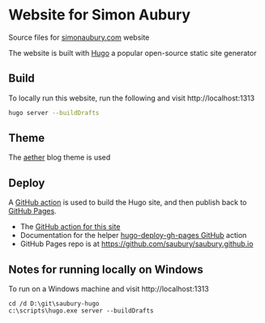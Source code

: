 # Website for Simon Aubury

Source files for [simonaubury.com](https://simonaubury.com) website

The website is built with [Hugo](https://gohugo.io/) a popular open-source static site generator

## Build
To locally run this website, run the following and visit http://localhost:1313

```bash
hugo server --buildDrafts
```

## Theme
The [aether](https://themes.gohugo.io/themes/aether/) blog theme is used
## Deploy


A [GitHub action](https://docs.github.com/en/actions) is used to build the Hugo site, and then publish back to [GitHub Pages](https://pages.github.com/).

- The [GitHub action for this site](.github/workflows/deploy_me.yml) 
- Documentation for the helper [hugo-deploy-gh-pages GitHub](https://github.com/benmatselby/hugo-deploy-gh-pages) action
- GitHub Pages repo is at https://github.com/saubury/saubury.github.io



## Notes for running locally on Windows

To run on a Windows machine and visit http://localhost:1313

```
cd /d D:\git\saubury-hugo
c:\scripts\hugo.exe server --buildDrafts
```

